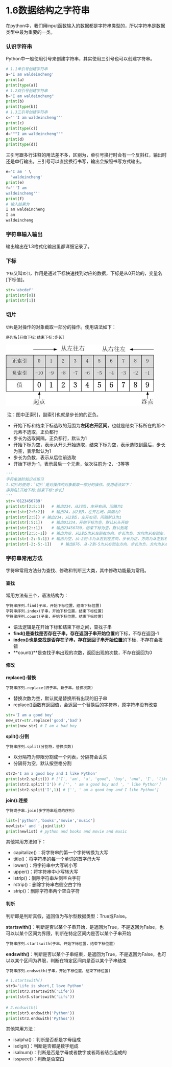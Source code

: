 # 1.6数据结构之字符串

在python中，我们用input函数输入的数据都是字符串类型的，所以字符串是数据类型中最为重要的一类。

### 认识字符串

Python中一般使用引号来创建字符串，其实使用三引号也可以创建字符串。

```python
# 1.1单引号创建字符串
a='I am waldeincheng'
print(a)
print(type(a))
# 1.2双引号创建字符串
b="I am waldeincheng"
print(b)
print(type(b))
# 1.3三引号创建字符串
c='''I am waldeincheng'''
print(c)
print(type(c))
d="""I am waldeincheng"""
print(d)
print(type(d))
```

三引号跟多行注释的用法差不多，区别为，单引号换行时会有一个反斜杠，输出时还是单行输出，三引号可以直接换行书写，输出会按照书写方式输出。

```python
e='I am ' \
  'waldeincheng'
print(e)
f='''I am 
waldeincheng'''
print(f)
# 输入结果为
I am waldeincheng
I am 
waldeincheng
```

### 字符串输入输出

输出输出在1.3格式化输出里都详细记录了。

### 下标

`下标`又叫`索引`，作用是通过下标快速找到对应的数据，下标是从0开始的，变量名[下标值]。

```python
str='abcdef'
print(str[0])
print(str[1])
```

### 切片

`切片`是对操作的对象截取一部分的操作。使用语法如下：

```python
序列名[开始下标:结束下标:步长]
```

![](assets/Python切片索引方式.webp)

​	注：图中正索引，副索引也就是步长的的正负。

- 开始下标和结束下标选取的范围为**左闭右开区间**，也就是结束下标所在的那个元素不选取，正负都行
- 步长为选取间隔，正负都行，默认为1
- 开始下标为空，表示从开头开始选取，结束下标为空，表示选取到最后，步长为空，表示默认为1
- 步长为负数，表示从后往前选取
- 开始下标为-1，表示最后一个元素，依次往前为-2，-3等等

```python
'''
字符串进阶知识点练习
1.切片的使用：`切片`是对操作的对象截取一部分的操作。使用语法如下：
序列名[开始下标:结束下标:步长]
'''
str='0123456789'
print(str[2:5:1])	# 输出234，从2到5，左开右闭，间隔为1
print(str[2:5:2])	# 输出24，从2到5，左开右闭，间隔为2
print(str[2:5])	# 输出234，从2到5，左开右闭，间隔默认为1
print(str[:5:1])	# 输出01234，开始下标为空，默认从头开始
print(str[2::1])	# 输出23456789，结束下标为空，默认到尾
print(str[2:5:-1])	# 输出为空，从2到5为从左到右方向，步长为负，方向为从右到左，方向冲突
print(str[-2:-5:1])	# 输出为空，从-2到-5为从右到左方向，步长为正，方向为从左到右，方向冲突
print(str[-2:-5:-1])	# 输出876，从-2到-5为从右到左方向，步长为负，方向为从右到左	
```

### 字符串常用方法

字符串常用方法分为查找、修改和判断三大类，其中修改功能最为常用。

#### 查找

常用方法有三个，语法结构为：

```python
字符串序列.find(子串，开始下标位置，结束下标位置)
字符串序列.index(子串，开始下标位置，结束下标位置)
字符串序列.count(子串，开始下标位置，结束下标位置)
```

- 语法逻辑是在开始下标和结束下标之间，查找子串
- **find()**是查找是否存在子串，存在返回**子串开始位置**的下标，不存在返回-1
- **index()**也是查找是否存在子串，存在返回**子串开始位置**的下标，不存在会报错
- **count()**是查找子串出现的次数，返回出现的次数，不存在返回为0

#### 修改

**replace():替换**

```python
字符串序列.replace(旧子串，新子串，替换次数)
```

- 替换次数为空，默认就是替换所有出现的旧子串
- replace()函数有返回值，会返回一个替换后的字符串，原字符串没有改变

```python
str='I am a good boy'
new_str=str.replace('good','bad')
print(new_str) # I am a bad boy
```

**split():分割**

```python
字符串序列.split(分割符，替换次数)
```

- 以分隔符为界限分割成一个列表，分隔符会丢失
- 分隔符为空，默认按空格分割

```python
str2='I am a good boy and I like Python'
print(str2.split()) # ['I', 'am', 'a', 'good', 'boy', 'and', 'I', 'like', 'Python']
print(str2.split('I')) # ['', ' am a good boy and ', ' like Python']
print(str2.split('I',1)) # ['', ' am a good boy and I like Python']
```

**join():连接**

```python
字符或子串.join(多字符串组成的序列)
```

```python
list=['python','books','movie','music']
newlist=' and '.join(list)
print(newlist) # python and books and movie and music
```

其他常用方法如下：

- capitalize()：将字符串的第一个字符转换为大写
- title()：将字符串的每一个单词的首字母大写
- lower()：将字符串中大写转小写
- upper()：将字符串中小写转大写
- lstrip()：删除字符串左侧空白字符
- rstrip()：删除字符串右侧空白字符
- strip()：删除字符串两个空白字符

#### 判断

判断即是判断真假，返回值为布尔型数据类型：True或False。

**startswith()**：判断是否以某个子串开始，是返回为True，不是返回为False，也可以以某个区间为界限，判断在特定区间内是否以某个子串开始

```python
字符串序列.startswith(子串，开始下标位置，结束下标位置)
```

**endswith()**：判断是否以某个子串结束，是返回为True，不是返回为False，也可以以某个区间为界限，判断在特定区间内是否以某个子串结束

```python
字符串序列.endswith(子串，开始下标位置，结束下标位置)
```

```python
# 1.startswith()
str3='Life is short,I love Python'
print(str3.startswith('Life'))
print(str3.startswith('Lifs'))

# 2.endswith()
print(str3.endswith('Python'))
print(str3.endswith('Pythos'))
```

其他常用方法：

- isalpha()：判断是否都是字母组成
- isdigit()：判断是否都是数字组成
- isalnum()：判断是否是字母或者数字或者两者结合组成的 
- isspace()：判断是否空白